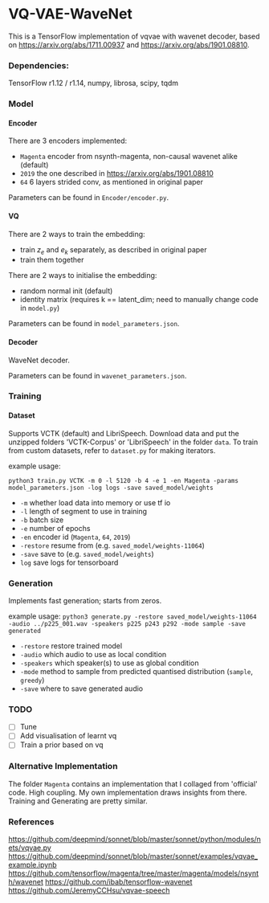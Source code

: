
# VQ-VAE-WaveNet

This is a TensorFlow implementation of vqvae with wavenet decoder, based on https://arxiv.org/abs/1711.00937 and https://arxiv.org/abs/1901.08810.

### Dependencies:
TensorFlow r1.12 / r1.14, numpy, librosa, scipy, tqdm

### Model

#### Encoder
There are 3 encoders implemented:
- `Magenta` encoder from nsynth-magenta, non-causal wavenet alike (default)
- `2019` the one described in https://arxiv.org/abs/1901.08810
- `64` 6 layers strided conv, as mentioned in original paper

Parameters can be found in `Encoder/encoder.py`.

#### VQ

There are 2 ways to train the embedding:
- train $z_e$ and $e_k$ separately, as described in original paper
- train them together

There are 2 ways to initialise the embedding:
- random normal init (default)
- identity matrix (requires k == latent_dim; need to manually change code in `model.py`)

Parameters can be found in `model_parameters.json`.

#### Decoder

WaveNet decoder.

Parameters can be found in `wavenet_parameters.json`.

### Training

#### Dataset

Supports VCTK (default) and LibriSpeech. 
Download data and put the unzipped folders 'VCTK-Corpus' or 'LibriSpeech' in the folder `data`.
To train from custom datasets, refer to `dataset.py` for making iterators.

example usage: 

`python3 train.py VCTK -m 0 -l 5120 -b 4 -e 1 -en Magenta -params model_parameters.json -log logs -save saved_model/weights`
- `-m` whether load data into memory or use tf io
- `-l` length of segment to use in training
- `-b` batch size
- `-e` number of epochs
- `-en` encoder id (`Magenta`, `64`, `2019`)
- `-restore` resume from (e.g. `saved_model/weights-11064`)
- `-save` save to (e.g. `saved_model/weights`)
- `log` save logs for tensorboard

### Generation

Implements fast generation; starts from zeros.

example usage:
`python3 generate.py -restore saved_model/weights-11064 -audio ../p225_001.wav -speakers p225 p243 p292 -mode sample -save generated `
- `-restore` restore trained model
- `-audio` which audio to use as local condition
- `-speakers` which speaker(s) to use as global condition
- `-mode` method to sample from predicted quantised distribution (`sample`, `greedy`)
- `-save` where to save generated audio

### TODO
- [ ] Tune
- [ ] Add visualisation of learnt vq
- [ ] Train a prior based on vq

### Alternative Implementation
The folder `Magenta` contains an implementation that I collaged from 'official' code. High coupling. My own implementation draws insights from there. Training and Generating are pretty similar.

### References

https://github.com/deepmind/sonnet/blob/master/sonnet/python/modules/nets/vqvae.py
https://github.com/deepmind/sonnet/blob/master/sonnet/examples/vqvae_example.ipynb
https://github.com/tensorflow/magenta/tree/master/magenta/models/nsynth/wavenet
https://github.com/ibab/tensorflow-wavenet
https://github.com/JeremyCCHsu/vqvae-speech